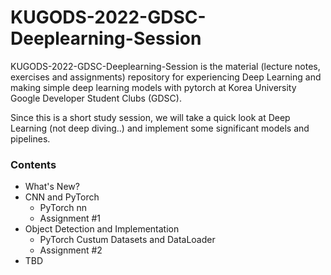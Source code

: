 # KUGODS-2022-GDSC-Deeplearning-Session
KUGODS-2022-GDSC-Deeplearning-Session is the material (lecture notes, exercises and assignments) repository for experiencing Deep Learning and making simple deep learning models with pytorch at Korea University Google Developer Student Clubs (GDSC).

Since this is a short study session, we will take a quick look at Deep Learning (not deep diving..) and implement some significant models and pipelines.

### Contents
- What's New?
- CNN and PyTorch
  - PyTorch nn
  - Assignment #1
- Object Detection and Implementation
  - PyTorch Custum Datasets and DataLoader
  - Assignment #2
- TBD
